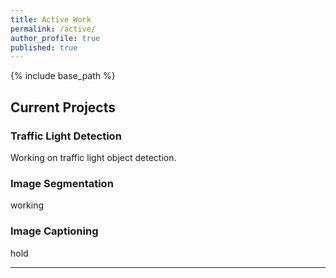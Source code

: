 ```yaml
---
title: Active Work
permalink: /active/
author_profile: true
published: true
---
```


{% include base_path %}

## __Current Projects__
### Traffic Light Detection
Working on traffic light object detection.

### Image Segmentation
working

### Image Captioning
hold

-----------------------------------------------------------------------------------
